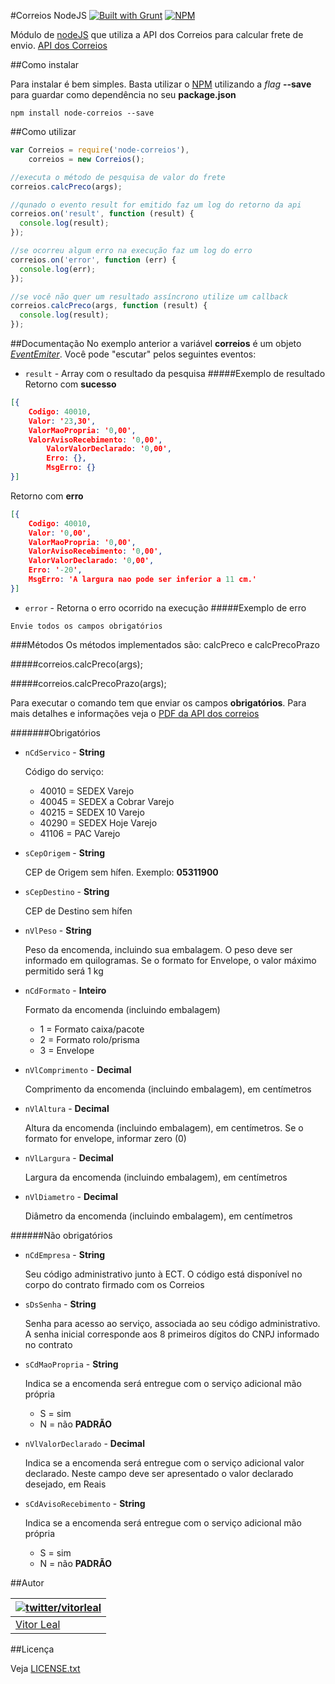 #Correios NodeJS [![Built with Grunt](https://cdn.gruntjs.com/builtwith.png)](http://gruntjs.com/)
[![NPM](https://nodei.co/npm/node-correios.png)](https://nodei.co/npm/node-correios/)	

Módulo de [nodeJS](http://nodejs.org) que utiliza a API dos Correios para calcular frete de envio.
[API dos Correios](http://www.correios.com.br/webServices/PDF/SCPP_manual_implementacao_calculo_remoto_de_precos_e_prazos.pdf)



##Como instalar

Para instalar é bem simples. Basta utilizar o [NPM](npmjs.org) utilizando a *flag* **--save** para guardar como dependência no seu **package.json**

```
npm install node-correios --save
```


##Como utilizar


```javascript
var Correios = require('node-correios'),
    correios = new Correios();

//executa o método de pesquisa de valor do frete
correios.calcPreco(args);

//qunado o evento result for emitido faz um log do retorno da api
correios.on('result', function (result) {
  console.log(result);
});

//se ocorreu algum erro na execução faz um log do erro
correios.on('error', function (err) {
  console.log(err);
});

//se você não quer um resultado assíncrono utilize um callback
correios.calcPreco(args, function (result) {
  console.log(result);
});
```


##Documentação
No exemplo anterior a variável **correios** é um objeto *[EventEmiter](http://nodejs.org/api/events.html)*. Você pode "escutar" pelos seguintes eventos:

- ```result``` - Array com o resultado da pesquisa
#####Exemplo de resultado
Retorno com **sucesso**

```json
[{ 
	Codigo: 40010,
	Valor: '23,30',
	ValorMaoPropria: '0,00',
	ValorAvisoRecebimento: '0,00',
    	ValorValorDeclarado: '0,00',
    	Erro: {},
    	MsgErro: {}
}]
```

Retorno com **erro**

```json
[{ 
	Codigo: 40010,
	Valor: '0,00',
	ValorMaoPropria: '0,00',
	ValorAvisoRecebimento: '0,00',
	ValorValorDeclarado: '0,00',
	Erro: '-20',
	MsgErro: 'A largura nao pode ser inferior a 11 cm.'
}]
```

- ```error```  - Retorna o erro ocorrido na execução
#####Exemplo de erro
```
Envie todos os campos obrigatórios
```

###Métodos
Os métodos implementados são: calcPreco e calcPrecoPrazo

#####correios.calcPreco(args);

#####correios.calcPrecoPrazo(args);

Para executar o comando tem que enviar os campos **obrigatórios**. Para mais detalhes e informações veja o [PDF da API dos correios](http://www.correios.com.br/webServices/PDF/SCPP_manual_implementacao_calculo_remoto_de_precos_e_prazos.pdf)

#######Obrigatórios
- ``nCdServico`` - **String**

	Código do serviço: 
	- 40010 = SEDEX Varejo
	- 40045 = SEDEX a Cobrar Varejo 
	- 40215 = SEDEX 10 Varejo 
	- 40290 = SEDEX Hoje Varejo 
	- 41106 = PAC Varejo
	
- ``sCepOrigem`` - **String**

	CEP de Origem sem hífen. Exemplo: **05311900** 

- ``sCepDestino`` - **String**

	CEP de Destino sem hífen

- ``nVlPeso`` - **String**

	Peso da encomenda, incluindo sua embalagem. O peso deve ser informado em quilogramas. Se o formato for Envelope, o valor máximo permitido será 1 kg

- ``nCdFormato`` - **Inteiro**

	Formato da encomenda (incluindo embalagem)
	- 1 = Formato caixa/pacote 
	- 2 = Formato rolo/prisma 
	- 3 = Envelope 

- ``nVlComprimento`` - **Decimal**

	Comprimento da encomenda (incluindo embalagem), em centímetros 

- ``nVlAltura`` - **Decimal**

	Altura da encomenda (incluindo embalagem), em centímetros. Se o formato for envelope, informar zero (0)

- ``nVlLargura`` - **Decimal**

	Largura da encomenda (incluindo embalagem), em centímetros

- ``nVlDiametro`` - **Decimal**

	Diâmetro da encomenda (incluindo embalagem), em centímetros

######Não obrigatórios
- ``nCdEmpresa`` - **String**

	Seu código administrativo junto à ECT. O código está disponível no corpo do contrato firmado com os Correios

- ``sDsSenha`` - **String**

	Senha para acesso ao serviço, associada ao seu código administrativo. A senha inicial corresponde aos 8 primeiros dígitos do CNPJ informado no contrato

- ``sCdMaoPropria`` - **String**

	Indica se a encomenda será entregue com o serviço adicional mão própria
	- S = sim
	- N = não **PADRÃO**
	

- ``nVlValorDeclarado`` - **Decimal**

	Indica se a encomenda será entregue com o serviço adicional valor declarado. Neste campo deve ser apresentado o valor declarado desejado, em Reais

- ``sCdAvisoRecebimento`` - **String**

	Indica se a encomenda será entregue com o serviço adicional mão própria
	- S = sim
	- N = não **PADRÃO**


##Autor

| [![twitter/vitorleal](http://gravatar.com/avatar/e133221d7fbc0dee159dca127d2f6f00?s=80)](http://twitter.com/vitorleal "Follow @vitorleal on Twitter") |
|---|
| [Vitor Leal](http://vitorleal.com) |

##Licença

Veja [LICENSE.txt](https://github.com/vitorleal/correios/blob/master/LICENSE.txt)
